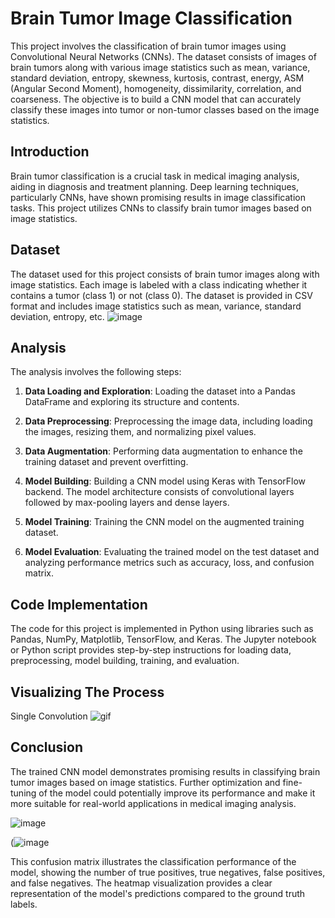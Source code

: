 # Brain Tumor Image Classification

This project involves the classification of brain tumor images using Convolutional Neural Networks (CNNs). The dataset consists of images of brain tumors along with various image statistics such as mean, variance, standard deviation, entropy, skewness, kurtosis, contrast, energy, ASM (Angular Second Moment), homogeneity, dissimilarity, correlation, and coarseness. The objective is to build a CNN model that can accurately classify these images into tumor or non-tumor classes based on the image statistics.

## Introduction

Brain tumor classification is a crucial task in medical imaging analysis, aiding in diagnosis and treatment planning. Deep learning techniques, particularly CNNs, have shown promising results in image classification tasks. This project utilizes CNNs to classify brain tumor images based on image statistics.

## Dataset

The dataset used for this project consists of brain tumor images along with image statistics. Each image is labeled with a class indicating whether it contains a tumor (class 1) or not (class 0). The dataset is provided in CSV format and includes image statistics such as mean, variance, standard deviation, entropy, etc.
![image](https://github.com/PiyushChaudhari-007/Brain_TumorDetection/assets/147206358/51db070b-efa9-45da-87ce-21f5a7bb4570)

## Analysis

The analysis involves the following steps:

1. **Data Loading and Exploration**: Loading the dataset into a Pandas DataFrame and exploring its structure and contents.
   
2. **Data Preprocessing**: Preprocessing the image data, including loading the images, resizing them, and normalizing pixel values.

3. **Data Augmentation**: Performing data augmentation to enhance the training dataset and prevent overfitting.

4. **Model Building**: Building a CNN model using Keras with TensorFlow backend. The model architecture consists of convolutional layers followed by max-pooling layers and dense layers.

5. **Model Training**: Training the CNN model on the augmented training dataset.

6. **Model Evaluation**: Evaluating the trained model on the test dataset and analyzing performance metrics such as accuracy, loss, and confusion matrix.

## Code Implementation

The code for this project is implemented in Python using libraries such as Pandas, NumPy, Matplotlib, TensorFlow, and Keras. The Jupyter notebook or Python script provides step-by-step instructions for loading data, preprocessing, model building, training, and evaluation.
## Visualizing The Process
Single Convolution
![gif](https://github.com/PiyushChaudhari-007/Brain_TumorDetection/assets/147206358/eb19d82b-34e5-4cff-ba06-06d2951763a0)


## Conclusion

The trained CNN model demonstrates promising results in classifying brain tumor images based on image statistics. Further optimization and fine-tuning of the model could potentially improve its performance and make it more suitable for real-world applications in medical imaging analysis. 

![image](https://github.com/PiyushChaudhari-007/Brain_TumorDetection/assets/147206358/863041e1-cc99-4229-a65a-4a1babbcf2c3)

(![image](https://github.com/PiyushChaudhari-007/Brain_TumorDetection/assets/147206358/d35666c5-50b1-4b1f-856c-d64fc995a8c9)

This confusion matrix illustrates the classification performance of the model, showing the number of true positives, true negatives, false positives, and false negatives. The heatmap visualization provides a clear representation of the model's predictions compared to the ground truth labels.
